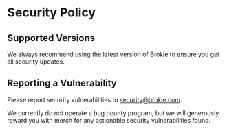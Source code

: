 # Security Policy

## Supported Versions

We always recommend using the latest version of Brokle to ensure you get all security updates.

## Reporting a Vulnerability

Please report security vulnerabilities to security@brokle.com.

We currently do not operate a bug bounty program, but we will generously reward you with merch for any actionable security vulnerabilities found.